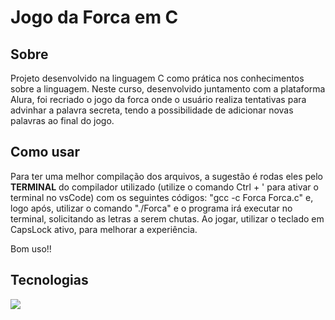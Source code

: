 <h1>Jogo da Forca em C</h1>

<h2>Sobre</h2>
<p>Projeto desenvolvido na linguagem C como prática nos conhecimentos sobre a linguagem. Neste curso, desenvolvido juntamento com a plataforma Alura, foi recriado o jogo da forca onde o 
usuário realiza tentativas para advinhar a palavra secreta, tendo a possibilidade de adicionar novas palavras ao final do jogo.</p>

## Como usar
  <p>Para ter uma melhor compilação dos arquivos, a sugestão é rodas eles pelo <strong>TERMINAL</strong> do compilador utilizado (utilize o comando <italic>Ctrl + '</italic> para ativar o terminal no vsCode) com os seguintes códigos: "gcc -c Forca Forca.c" e, logo após, utilizar o comando
    "./Forca" e o programa irá executar no terminal, solicitando as letras a serem chutas. Ao jogar, utilizar o teclado em CapsLock ativo, para melhorar a experiência. </p>
  
  Bom uso!!

## Tecnologias
<div>
    <img src="https://img.shields.io/badge/C-F7DF1E?style=for-the-badge&logo=C&logoColor=white">

</div>
